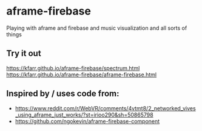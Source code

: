 # aframe-firebase
Playing with aframe and firebase and music visualization and all sorts of things

## Try it out
https://kfarr.github.io/aframe-firebase/spectrum.html
https://kfarr.github.io/aframe-firebase/aframe-firebase.html

## Inspired by / uses code from:
* https://www.reddit.com/r/WebVR/comments/4vtmt8/2_networked_vives_using_aframe_just_works/?st=irioo290&sh=50865798
* https://github.com/ngokevin/aframe-firebase-component
